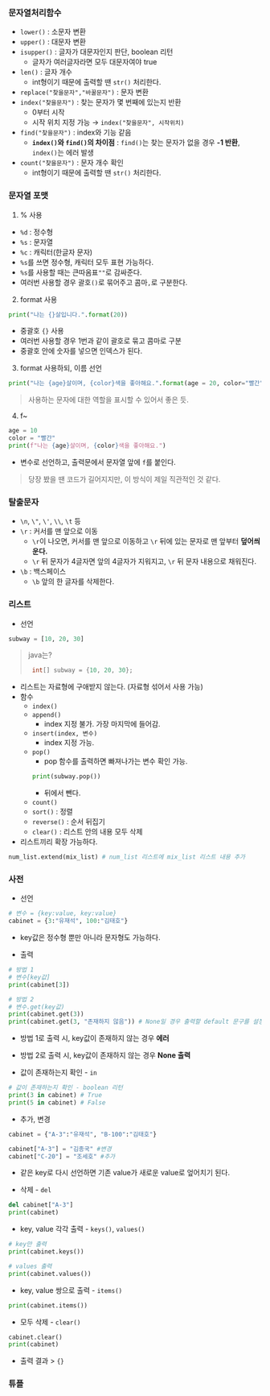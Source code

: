 ### 문자열처리함수

- `lower()` : 소문자 변환
- `upper()` : 대문자 변환
- `isupper()` : 글자가 대문자인지 판단, boolean 리턴
  - 글자가 여러글자라면 모두 대문자여야 true
- `len()` : 글자 개수
  - int형이기 때문에 출력할 땐 `str()` 처리한다.
- `replace("찾을문자","바꿀문자")` : 문자 변환
- `index("찾을문자")` : 찾는 문자가 몇 번째에 있는지 반환
  - 0부터 시작
  - 시작 위치 지정 가능 → `index("찾을문자", 시작위치)`
- `find("찾을문자")` : index와 기능 같음
  - **`index()`와 `find()`의 차이점** : `find()`는 찾는 문자가 없을 경우 **-1 반환**, `index()`는 에러 발생
- `count("찾을문자")` : 문자 개수 확인
  - int형이기 때문에 출력할 땐 `str()` 처리한다.

### 문자열 포맷
1. % 사용
- `%d` : 정수형
- `%s` : 문자열
- `%c` : 캐릭터(한글자 문자)
- `%s`를 쓰면 정수형, 캐릭터 모두 표현 가능하다.
- `%s`를 사용할 때는 큰따옴표`""`로 감싸준다.
- 여러번 사용할 경우 괄호`()`로 묶어주고 콤마`,`로 구분한다.

2. format 사용
```python
print("나는 {}살입니다.".format(20))
```
- 중괄호 `{}` 사용
- 여러번 사용할 경우 1번과 같이 괄호로 묶고 콤마로 구분
- 중괄호 안에 숫자를 넣으면 인덱스가 된다.

3. format 사용하되, 이름 선언
```python
print("나는 {age}살이며, {color}색을 좋아해요.".format(age = 20, color="빨간"))
```
> 사용하는 문자에 대한 역할을 표시할 수 있어서 좋은 듯.

4. f~
```python
age = 10
color = "빨간"
print(f"나는 {age}살이며, {color}색을 좋아해요.")
```
- 변수로 선언하고, 출력문에서 문자열 앞에 `f`를 붙인다.
> 당장 봤을 땐 코드가 길어지지만, 이 방식이 제일 직관적인 것 같다.

### 탈출문자
- `\n`, `\"`, `\'`, `\\`, `\t` 등
- `\r` : 커서를 맨 앞으로 이동
  - `\r`이 나오면, 커서를 맨 앞으로 이동하고 `\r` 뒤에 있는 문자로 맨 앞부터 **덮어씌운다.**
  - `\r` 뒤 문자가 4글자면 앞의 4글자가 지워지고, `\r` 뒤 문자 내용으로 채워진다.
- `\b` : 백스페이스
  - `\b` 앞의 한 글자를 삭제한다.

### 리스트
- 선언
```python
subway = [10, 20, 30]
```
> java는?
> ```java
>  int[] subway = {10, 20, 30};
>  ```
- 리스트는 자료형에 구애받지 않는다. (자료형 섞어서 사용 가능)
- 함수
  - `index()`
  - `append()`
    - index 지정 불가. 가장 마지막에 들어감.
  - `insert(index, 변수)`
    - index 지정 가능.
  - `pop()`
    - pop 함수를 출력하면 빠져나가는 변수 확인 가능.
    ```python
    print(subway.pop())
    ```
    - 뒤에서 뺀다.
  - `count()`
  - `sort()` : 정렬
  - `reverse()` : 순서 뒤집기
  - `clear()` : 리스트 안의 내용 모두 삭제
- 리스트끼리 확장 가능하다.
```python
num_list.extend(mix_list) # num_list 리스트에 mix_list 리스트 내용 추가
```

### 사전
- 선언
```python
# 변수 = {key:value, key:value}
cabinet = {3:"유재석", 100:"김태호"}
```
  - key값은 정수형 뿐만 아니라 문자형도 가능하다.

- 출력
```python
# 방법 1
# 변수[key값]
print(cabinet[3])

# 방법 2
# 변수.get(key값)
print(cabinet.get(3))
print(cabinet.get(3, "존재하지 않음")) # None일 경우 출력할 default 문구를 설정할 수 있음
```
  - 방법 1로 출력 시, key값이 존재하지 않는 경우 **에러**
  - 방법 2로 출력 시, key값이 존재하지 않는 경우 **None 출력**

- 값이 존재하는지 확인 - `in`
```python
# 값이 존재하는지 확인 - boolean 리턴
print(3 in cabinet) # True
print(5 in cabinet) # False
```

- 추가, 변경
```python
cabinet = {"A-3":"유재석", "B-100":"김태호"}

cabinet["A-3"] = "김종국" #변경
cabinet["C-20"] = "조세호" #추가
```
  - 같은 key로 다시 선언하면 기존 value가 새로운 value로 엎어치기 된다.
  
- 삭제 - `del`
```python
del cabinet["A-3"]
print(cabinet)
```

- key, value 각각 출력 - `keys()`, `values()`
```python
# key만 출력
print(cabinet.keys())

# values 출력
print(cabinet.values())
```

- key, value 쌍으로 출력 - `items()`
```python
print(cabinet.items())
```

- 모두 삭제 - `clear()`
```python
cabinet.clear()
print(cabinet)
```
  - 출력 결과 > `{}`

### 튜플
